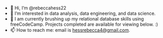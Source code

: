 - 👋 Hi, I’m @rebeccahess22
- 👀 I’m interested in data analysis, data engineering, and data science. 
- 🌱 I am currently brushing up my relational database skills using freeCodeCamp. Projects completed are available for viewing below. :)
- 📫 How to reach me: email is hessrebecca4@gmail.com. 

<!---
rebeccahess22/rebeccahess22 is a ✨ special ✨ repository because its `README.md` (this file) appears on your GitHub profile.
You can click the Preview link to take a look at your changes.
--->
